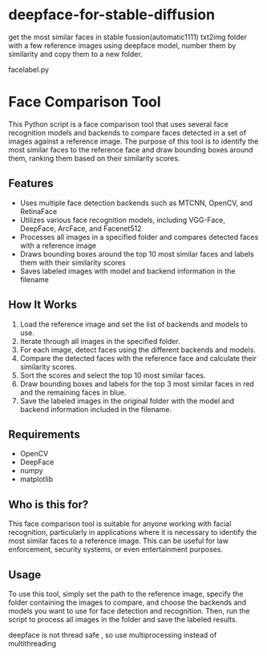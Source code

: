 # deepface-for-stable-diffusion

get the most similar faces in stable fussion(automatic1111) txt2img folder with a few reference images using deepface model, number them by similarity and copy them to a new folder.

facelabel.py

# Face Comparison Tool

This Python script is a face comparison tool that uses several face recognition models and backends to compare faces detected in a set of images against a reference image. The purpose of this tool is to identify the most similar faces to the reference face and draw bounding boxes around them, ranking them based on their similarity scores.

## Features

- Uses multiple face detection backends such as MTCNN, OpenCV, and RetinaFace
- Utilizes various face recognition models, including VGG-Face, DeepFace, ArcFace, and Facenet512
- Processes all images in a specified folder and compares detected faces with a reference image
- Draws bounding boxes around the top 10 most similar faces and labels them with their similarity scores
- Saves labeled images with model and backend information in the filename

## How It Works

1. Load the reference image and set the list of backends and models to use.
2. Iterate through all images in the specified folder.
3. For each image, detect faces using the different backends and models.
4. Compare the detected faces with the reference face and calculate their similarity scores.
5. Sort the scores and select the top 10 most similar faces.
6. Draw bounding boxes and labels for the top 3 most similar faces in red and the remaining faces in blue.
7. Save the labeled images in the original folder with the model and backend information included in the filename.

## Requirements

- OpenCV
- DeepFace
- numpy
- matplotlib

## Who is this for?

This face comparison tool is suitable for anyone working with facial recognition, particularly in applications where it is necessary to identify the most similar faces to a reference image. This can be useful for law enforcement, security systems, or even entertainment purposes.

## Usage

To use this tool, simply set the path to the reference image, specify the folder containing the images to compare, and choose the backends and models you want to use for face detection and recognition. Then, run the script to process all images in the folder and save the labeled results.


deepface is not thread safe , so use multiprocessing instead of multithreading


